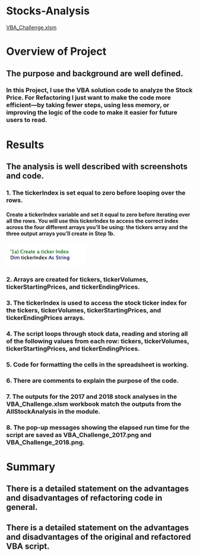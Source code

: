 # Stocks-Analysis
[VBA_Challenge.xlsm](VBA_Challenge.xlsm)

# Overview of Project
## The purpose and background are well defined.
  ### In this Project, I use the VBA solution code to analyze the Stock Price. For Refactoring I just want to make the code more efficient—by taking fewer steps, using less memory, or improving the logic of the code to make it easier for future users to read. 

# Results
## The analysis is well described with screenshots and code.

### 1. The tickerIndex is set equal to zero before looping over the rows.
#### Create a tickerIndex variable and set it equal to zero before iterating over all the rows. You will use this tickerIndex to access the correct index across the four different arrays you’ll be using: the tickers array and the three output arrays you’ll create in Step 1b.
![1a](/Resources/1a.png)

### 2. Arrays are created for tickers, tickerVolumes, tickerStartingPrices, and tickerEndingPrices.
### 3. The tickerIndex is used to access the stock ticker index for the tickers, tickerVolumes, tickerStartingPrices, and tickerEndingPrices arrays.
### 4. The script loops through stock data, reading and storing all of the following values from each row: tickers, tickerVolumes, tickerStartingPrices, and tickerEndingPrices.
### 5. Code for formatting the cells in the spreadsheet is working.
### 6. There are comments to explain the purpose of the code.
### 7. The outputs for the 2017 and 2018 stock analyses in the VBA_Challenge.xlsm workbook match the outputs from the AllStockAnalysis in the module.
### 8. The pop-up messages showing the elapsed run time for the script are saved as VBA_Challenge_2017.png and VBA_Challenge_2018.png.


# Summary
## There is a detailed statement on the advantages and disadvantages of refactoring code in general.
## There is a detailed statement on the advantages and disadvantages of the original and refactored VBA script.
